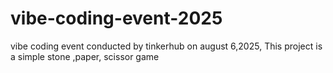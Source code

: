 # vibe-coding-event-2025
vibe coding event conducted by tinkerhub on august 6,2025, This project is a simple stone ,paper, scissor game
